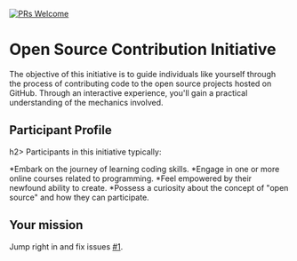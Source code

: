 [![PRs Welcome](https://img.shields.io/badge/PRs-welcome-brightgreen.svg?style=flat-square)](CONTRIBUTING.md)


<h1>Open Source Contribution Initiative</h1>
The objective of this initiative is to guide individuals like yourself through the process of contributing code to the open source projects hosted on GitHub. Through an interactive experience, you'll gain a practical understanding of the mechanics involved.

<h2>Participant Profile</h2>h2>
Participants in this initiative typically:

*Embark on the journey of learning coding skills.
*Engage in one or more online courses related to programming.
*Feel empowered by their newfound ability to create.
*Possess a curiosity about the concept of "open source" and how they can participate.

## Your mission
Jump right in and fix issues [#1](https://github.com/danthareja/contribute-to-open-source/issues/1).

